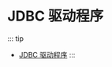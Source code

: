 # JDBC 驱动程序

::: tip
- [JDBC 驱动程序](https://www.oracle.com/database/technologies/getting-started-using-jdbc.html)
:::
